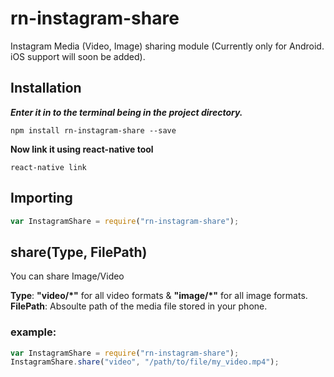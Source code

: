 # rn-instagram-share
Instagram Media (Video, Image) sharing module (Currently only for Android. iOS support will soon be added).

## Installation
***Enter it in to the terminal being in the project directory.***

```npm install rn-instagram-share --save```

**Now link it using react-native tool**

```react-native link```

## Importing
```js
var InstagramShare = require("rn-instagram-share");
```


## share(Type, FilePath)
You can share Image/Video

**Type**: **"video/\*"** for all video formats & **"image/\*"** for all image formats.
**FilePath**: Absoulte path of the media file stored in your phone.

### example:

```js
var InstagramShare = require("rn-instagram-share");
InstagramShare.share("video", "/path/to/file/my_video.mp4");
```

